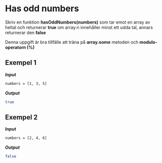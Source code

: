 # Has odd numbers

Skriv en funktion **hasOddNumbers(numbers)** som tar emot en array av heltal och returnerar **true** om array:n innehåller minst ett udda tal, annars returnerar den **false**

Denna uppgift är bra tillfälle att träna på **array.some** metoden och **modulo-operatorn (%)**

## Exempel 1

**_Input_**

```bash
numbers = [1, 3, 5]
```

**_Output_**

```bash
true
```

## Exempel 2

**_Input_**

```bash
numbers = [2, 4, 6]
```

**_Output_**

```bash
false
```
